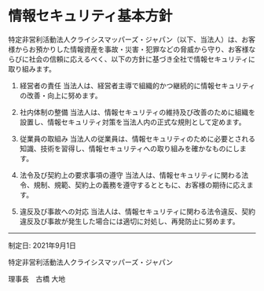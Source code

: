 # 情報セキュリティ基本方針

特定非営利活動法人クライシスマッパーズ・ジャパン（以下、当法人）は、お客様からお預かりした情報資産を事故・災害・犯罪などの脅威から守り、お客様ならびに社会の信頼に応えるべく、以下の方針に基づき全社で情報セキュリティに取り組みます。 

1. 経営者の責任
当法人は、経営者主導で組織的かつ継続的に情報セキュリティの改善・向上に努めます。

2. 社内体制の整備
当法人は、情報セキュリティの維持及び改善のために組織を設置し、情報セキュリティ対策を当法人内の正式な規則として定めます。

3. 従業員の取組み
当法人の従業員は、情報セキュリティのために必要とされる知識、技術を習得し、情報セキュリティへの取り組みを確かなものにします。

4. 法令及び契約上の要求事項の遵守
当法人は、情報セキュリティに関わる法令、規制、規範、契約上の義務を遵守するとともに、お客様の期待に応えます。

5. 違反及び事故への対応
当法人は、情報セキュリティに関わる法令違反、契約違反及び事故が発生した場合には適切に対処し、再発防止に努めます。

---

制定日: 2021年9月1日

特定非営利活動法人クライシスマッパーズ・ジャパン

理事長　古橋 大地
